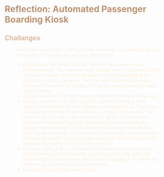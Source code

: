<p style="text-align:center"> <h1> <font color=#BF9270> Reflection: Automated Passenger Boarding Kiosk </font>  </h1> </p>
<h2><font color=#E3B7A0> Challanges </font></h2>
<div style="margin-left:2.5em">
    <p>
        <font color=#FFEDDB> 
            There have been many challenges that have been encountered during this project.
            The main ones are described below.
            <ul>
                <li> 
                Blob Storage for model training: The form recognizer model training through files 
                stored in blob storage was a challenge. Using SAS authorization did not work when the 
                SAS generated is for a subfolder inside a container. This has been solved by having a 
                dedicated container for training files to be used in boarding-pass model training 
                </li>
                <li> 
                Lighter detection: The light was not dedicated properly using only images provided 
                in the starting files. Additional images were added, furthermore, the test images are 
                divided into 2, 3 pictures are used for training to increase the accuracy of the model. 
                The model is much better in the detection of lighter on the unused pictures in the model 
                training after adding 3 pictures from the luggage testing images. For future model training,
                more pictures from lugage container must be used to get a more accurate model. Training the 
                model on pictures that are closly identical to what its suppose to predicte will yield better
                results.
                </li>
                <li> For future goal: A React frontend with Flask backend application must be developed to make
                the project easier to play with and further develop on accurate detection and validation.
                Furthermore, different ids verification should be added. </li>
                <li> Personal info and flight specific info. </li>
            </ul>
        </font>
    </p>
</div>
